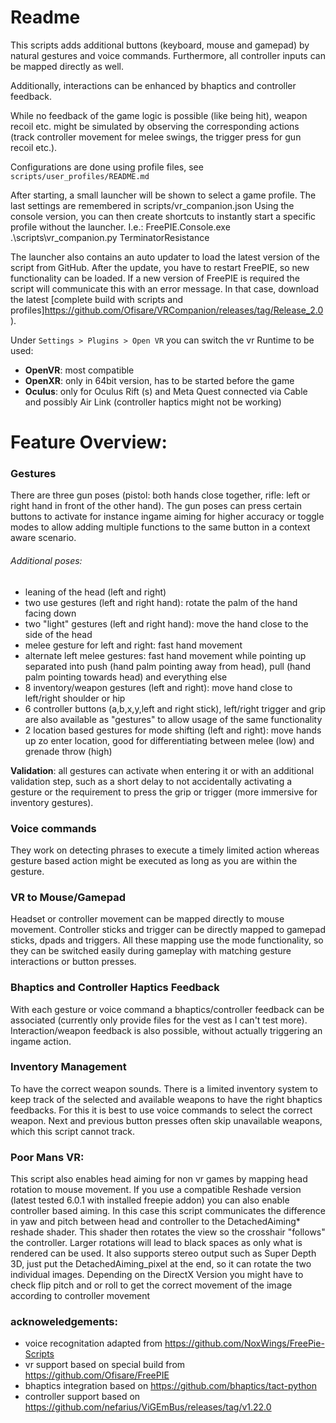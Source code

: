 # Readme
This scripts adds additional buttons (keyboard, mouse and gamepad) by natural gestures and voice commands.
Furthermore, all controller inputs can be mapped directly as well.

Additionally, interactions can be enhanced by bhaptics and controller feedback.

While no feedback of the game logic is possible (like being hit), weapon recoil etc. might be simulated
by observing the corresponding actions (track controller movement for melee swings, the trigger press
for gun recoil etc.).

Configurations are done using profile files, see `scripts/user_profiles/README.md`

After starting, a small launcher will be shown to select a game profile.
The last settings are remembered in scripts/vr_companion.json
Using the console version, you can then create shortcuts to instantly start a specific profile without the launcher.
I.e.: FreePIE.Console.exe .\scripts\vr_companion.py TerminatorResistance

The launcher also contains an auto updater to load the latest version of the script from GitHub.
After the update, you have to restart FreePIE, so new functionality can be loaded.
If a new version of FreePIE is required the script will communicate this with an error message.
In that case, download the latest [complete build with scripts and profiles]https://github.com/Ofisare/VRCompanion/releases/tag/Release_2.0).

Under `Settings > Plugins > Open VR` you can switch the vr Runtime to be used:
 - **OpenVR**: most compatible
 - **OpenXR**: only in 64bit version, has to be started before the game
 - **Oculus**: only for Oculus Rift (s) and Meta Quest connected via Cable and possibly Air Link (controller haptics might not be working)

# Feature Overview:

### Gestures

 There are three gun poses (pistol: both hands close together, rifle: left or right hand in front of the other hand).
 The gun poses can press certain buttons to activate for instance ingame aiming for higher accuracy or toggle modes
 to allow adding multiple functions to the same button in a context aware scenario.

###### Additional poses:
 - leaning of the head (left and right)
 - two use gestures (left and right hand): rotate the palm of the hand facing down
 - two "light" gestures (left and right hand): move the hand close to the side of the head
 - melee gesture for left and right: fast hand movement
 - alternate left melee gestures: fast hand movement while pointing up separated into push (hand palm pointing away from head), pull (hand palm pointing towards head) and everything else
 - 8 inventory/weapon gestures (left and right): move hand close to left/right shoulder or hip
 - 6 controller buttons (a,b,x,y,left and right stick), left/right trigger and grip are also available as "gestures" to allow usage of the same functionality
 - 2 location based gestures for mode shifting (left and right): move hands up zo enter location, good for differentiating between melee (low) and grenade throw (high)

**Validation**: all gestures can activate when entering it or with an additional validation step, such as a short delay to not accidentally activating a gesture
or the requirement to press the grip or trigger (more immersive for inventory gestures).

### Voice commands

They work on detecting phrases to execute a timely limited action whereas gesture based action
might be executed as long as you are within the gesture.

### VR to Mouse/Gamepad

Headset or controller movement can be mapped directly to mouse movement.
Controller sticks and trigger can be directly mapped to gamepad sticks, dpads and triggers.
All these mapping use the mode functionality, so they can be switched easily during gameplay
with matching gesture interactions or button presses.

### Bhaptics and Controller Haptics Feedback

With each gesture or voice command a bhaptics/controller feedback can be associated (currently only provide files for the vest as I can't test more).
Interaction/weapon feedback is also possible, without actually triggering an ingame action.

### Inventory Management

To have the correct weapon sounds. There is a limited inventory system to keep track of
the selected and available weapons to have the right bhaptics feedbacks.
For this it is best to use voice commands to select the correct weapon.
Next and previous button presses often skip unavailable weapons, which this script cannot track.

### Poor Mans VR:

This script also enables head aiming for non vr games by mapping head rotation to mouse movement.
If you use a compatible Reshade version (latest tested 6.0.1 with installed freepie addon)
you can also enable controller based aiming. In this case this script communicates the difference
in yaw and pitch between head and controller to the DetachedAiming* reshade shader. This shader
then rotates the view so the crosshair "follows" the controller. Larger rotations will lead to black
spaces as only what is rendered can be used.
It also supports stereo output such as Super Depth 3D, just put the DetachedAiming_pixel at the end, so it can rotate
the two individual images.
Depending on the DirectX Version you might have to check flip pitch and or roll to get the
correct movement of the image according to controller movement

### acknoweledgements:
 - voice recognitation adapted from https://github.com/NoxWings/FreePie-Scripts
 - vr support based on special build from https://github.com/Ofisare/FreePIE
 - bhaptics integration based on https://github.com/bhaptics/tact-python
 - controller support based on https://github.com/nefarius/ViGEmBus/releases/tag/v1.22.0


